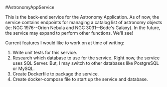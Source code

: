 #AstronomyAppService 

This is the back-end service for the Astronomy Application. 
As of now, the service contains endpoints for managing a catalog list of astronomy objects (ie: NGC 1976--Orion Nebula and NGC 3031--Bode's Galaxy). 
In the future, the service may expand to perform other functions. We'll see! 

Current features I would like to work on at time of writing: 
1. Write unit tests for this service. 
2. Research which database to use for the service. Right now, the service uses SQL Server. But, I may switch to other databases like PostgreSQL or MySQL. 
3. Create Dockerfile to package the service. 
4. Create docker-compose file to start up the service and database. 
